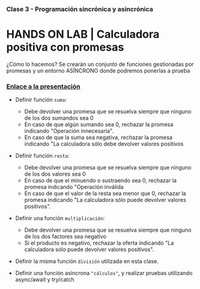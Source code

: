 ### Clase 3 - Programación sincrónica y asincrónica

# HANDS ON LAB | Calculadora positiva con promesas

¿Cómo lo hacemos? Se crearán un conjunto de funciones gestionadas por promesas y un entorno ASÍNCRONO  donde podremos ponerlas a prueba

### [Enlace a la presentación](https://docs.google.com/presentation/d/1jPxU38oObKKsut8ttUDKzWwCiDEW2CQLRQGNICS_4MQ/edit#slide=id.g11af22068b0_8_705)

- Definir función `suma`:
  - Debe devolver una promesa que se resuelva siempre que ninguno de los dos sumandos sea 0
  - En caso de que algún sumando sea 0, rechazar la promesa indicando "Operación innecesaria".
  - En caso de que la suma sea negativa, rechazar la promesa indicando "La calculadora sólo debe devolver valores positivos

- Definir función `resta`:
  - Debe devolver una promesa que se resuelva siempre que ninguno de los dos valores sea 0
  - En caso de que el minuendo o sustraendo sea 0, rechazar la promesa indicando "Operación inválida
  - En caso de que el valor de la resta sea menor que 0, rechazar la promesa indicando "La calculadora sólo puede devolver valores positivos".

- Definir una función `multiplicación`:
  - Debe devolver una promesa que se resuelva siempre que ninguno de los dos factores sea negativo
  - Si el producto es negativo, rechazar la oferta indicando "La calculadora sólo puede devolver valores positivos".

- Definir la misma función `división` utilizada en esta clase.

- Definir una función asíncrona `"cálculos"`, y realizar pruebas utilizando async/await y try/catch
